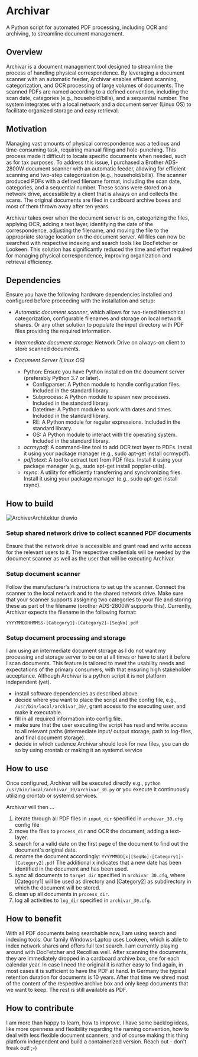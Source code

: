 # Archivar
A Python script for automated PDF processing, including OCR and archiving, to streamline document management.

## Overview
Archivar is a document management tool designed to streamline the process of handling physical correspondence. By leveraging a document scanner with an automatic feeder, Archivar enables efficient scanning, categorization, and OCR processing of large volumes of documents. The scanned PDFs are named according to a defined convention, including the scan date, categories (e.g., household/bills), and a sequential number. The system integrates with a local network and a document server (Linux OS) to facilitate organized storage and easy retrieval.

## Motivation
Managing vast amounts of physical correspondence was a tedious and time-consuming task, requiring manual filing and hole-punching. This process made it difficult to locate specific documents when needed, such as for tax purposes.
To address this issue, I purchased a Brother ADS-2800W document scanner with an automatic feeder, allowing for efficient scanning and two-step categorization (e.g., household/bills). The scanner produced PDFs with a defined filename format, including the scan date, categories, and a sequential number. These scans were stored on a network drive, accessible by a client that is always on and collects the scans. The original documents are filed in cardboard archive boxes and most of them thrown away after ten years.

Archivar takes over when the document server is on, categorizing the files, applying OCR, adding a text layer, identifying the date of the correspondence, adjusting the filename, and moving the file to the appropriate storage location on the document server. All files can now be searched with respective indexing and search tools like DocFetcher or Lookeen. This solution has significantly reduced the time and effort required for managing physical correspondence, improving organization and retrieval efficiency.

## Dependencies
Ensure you have the following hardware dependencies installed and configured before proceeding with the installation and setup:

- *Automatic document scanner*, which allows for two-tiered hierachical categorization, configurable filenames and storage on local network shares. Or any other solution to populate the input directory with PDF files providing the required information.
  
- *Intermediate document storage*: Network Drive on always-on client to store scanned documents.
  
- *Document Server (Linux OS)*
  - Python: Ensure you have Python installed on the document server (preferably Python 3.7 or later).
    - Configparser: A Python module to handle configuration files. Included in the standard library.
    - Subprocess: A Python module to spawn new processes. Included in the standard library.
    - Datetime: A Python module to work with dates and times. Included in the standard library.
    - RE: A Python module for regular expressions. Included in the standard library.
    - OS: A Python module to interact with the operating system. Included in the standard library.  
  - *ocrmypdf*: A command-line tool to add OCR text layer to PDFs. Install it using your package manager (e.g., sudo apt-get install ocrmypdf).
  - *pdftotext*: A tool to extract text from PDF files. Install it using your package manager (e.g., sudo apt-get install poppler-utils).
  - *rsync*: A utility for efficiently transferring and synchronizing files. Install it using your package manager (e.g., sudo apt-get install rsync).
    
## How to build

![ArchiverArchitektur drawio](https://github.com/user-attachments/assets/cc479eea-7e1f-40cc-93f1-12152e71a94a)

### Setup shared network drive to collect scanned PDF documents
Ensure that the network drive is accessible and grant read and write access for the relevant users to it. The respective credentials will be needed by the document scanner as well as the user that will be executing Archivar.

### Setup document scanner
Follow the manufacturer's instructions to set up the scanner. Connect the scanner to the local network and to the shared network drive. Make sure that your scanner supports assigning two categories to your file and storing these as part of the filename (brother ADS-2800W supports this). Currently, Archivar expects the filename in the following format: 

`YYYYMMDDHHMMSS-[Category1]-[Category2]-[SeqNo].pdf`

### Setup document processing and storage
I am using an intermediate document storage as I do not want my processing and storage server to be on at all times or have to start it before I scan documents. This feature is tailored to meet the usability needs and expectations of the primary consumers, with that ensuring high stakeholder acceptance. Although Archivar is a python script it is not platform independent (yet).

- install software dependencies as described above.
- decide where you want to place the script and the config file, e.g., `/usr/bin/local/archivar_30/`, grant access to the executing user, and make it executable.
- fill in all required information into config file.
- make sure that the user executing the script has read and write access to all relevant paths (intermediate input/ output storage, path to log-files, and final document storage).
- decide in which cadence Archivar should look for new files, you can do so by using crontab or making it an systemd.service

## How to use
Once configured, Archivar will be executed directly e.g., `python /usr/bin/local/archivar_30/archivar_30.py` or you execute it continuously utilizing crontab or systemd.services.

Archivar will then ...
1. iterate through all PDF files in `input_dir` specified in `archivar_30.cfg` config file
2. move the files to `process_dir` and OCR the document, adding a text-layer.
3. search for a valid date on the first page of the document to find out the document's original date.
4. rename the document accordingly: `YYYYMMDD[x][SeqNo]-[Category1]-[Category2].pdf` The additional x indicates that a new date has been identified in the document and has been used.
5. sync all documents to `target_dir` specified in `archivar_30.cfg`, where [Category1] will be used as directory and [Category2] as subdirectory in which the document will be stored.
6. clean up all documents in `process_dir`.
7. log all activities to `log_dir` specified in `archivar_30.cfg`.

## How to benefit
With all PDF documents being searchable now, I am using search and indexing tools.
Our family Windows-Laptop uses Lookeen, which is able to index network shares and offers full text search.
I am currently playing around with DocFetcher and Recoll as well.
After scanning the documents, they are immediately dropped in a cardboard archive box, one for each calendar year. In case I need the original it is rather easy to find again, in most cases it is sufficient to have the PDF at hand. In Germany the typical retention duration for documents is 10 years. After that time we shred most of the content of the respective archive box and only keep documents that we want to keep. The rest is still available as PDF.

## How to contribute
I am more than happy to learn, how to improve. I have some backlog ideas, like more openness and flexibility regarding the naming convention, how to deal with less flexible document scanners, and of course making this thing platform independent and build a containerized version. Reach out - don't freak out! ;-)

